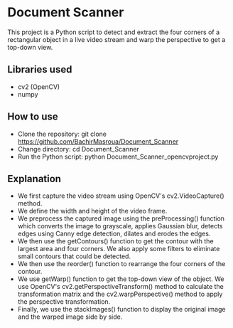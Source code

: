 # Document Scanner
This project is a Python script to detect and extract the four corners of a rectangular object in a live video stream and warp the perspective to get a top-down view.

## Libraries used
* cv2 (OpenCV)
* numpy

## How to use
* Clone the repository: git clone https://github.com/BachirMasroua/Document_Scanner
* Change directory: cd Document_Scanner
* Run the Python script: python Document_Scanner_opencvproject.py 

## Explanation
* We first capture the video stream using OpenCV's cv2.VideoCapture() method.
* We define the width and height of the video frame.
* We preprocess the captured image using the preProcessing() function which converts the image to grayscale, applies Gaussian blur, detects edges using Canny edge detection, dilates and erodes the edges.
* We then use the getContours() function to get the contour with the largest area and four corners. We also apply some filters to eliminate small contours that could be detected.
* We then use the reorder() function to rearrange the four corners of the contour.
* We use getWarp() function to get the top-down view of the object. We use OpenCV's cv2.getPerspectiveTransform() method to calculate the transformation matrix and the cv2.warpPerspective() method to apply the perspective transformation.
* Finally, we use the stackImages() function to display the original image and the warped image side by side.

